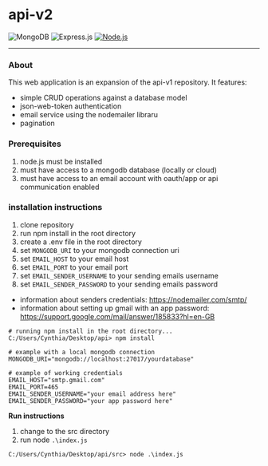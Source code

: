 # api-v2 #
![MongoDB](https://img.shields.io/badge/MongoDB-%234ea94b.svg?style=for-the-badge&logo=mongodb&logoColor=white)
![Express.js](https://img.shields.io/badge/express.js-%23404d59.svg?style=for-the-badge&logo=express&logoColor=white)
[![Node.js](https://custom-icon-badges.demolab.com/badge/-Node.js-339933?style=for-the-badge&logo=node.js&logoColor=white)](https://nodejs.org/)
<hr></hr>

### About ###
This web application is an expansion of the api-v1 repository. It features:
- simple CRUD operations against a database model
- json-web-token authentication
- email service using the nodemailer libraru
- pagination 

### Prerequisites ###
1. node.js must be installed
2. must have access to a mongodb database (locally or cloud)
3. must have access to an email account with oauth/app or api communication enabled

### installation instructions ###
1. clone repository
2. run npm install in the root directory
3. create a .env file in the root directory
4. set `MONGODB_URI` to your mongodb connection uri
5. set `EMAIL_HOST` to your email host
6. set `EMAIL_PORT` to your email port
7. set `EMAIL_SENDER_USERNAME` to your sending emails username
8. set `EMAIL_SENDER_PASSWORD` to your sending emails password

- information about senders credentials: https://nodemailer.com/smtp/
- information about setting up gmail with an app password: https://support.google.com/mail/answer/185833?hl=en-GB

```
# running npm install in the root directory...
C:/Users/Cynthia/Desktop/api> npm install
```
```
# example with a local mongodb connection
MONGODB_URI="mongodb://localhost:27017/yourdatabase"
```
```
# example of working credentials
EMAIL_HOST="smtp.gmail.com"
EMAIL_PORT=465
EMAIL_SENDER_USERNAME="your email address here"
EMAIL_SENDER_PASSWORD="your app password here"
```

**Run instructions**
1. change to the src directory
2. run node `.\index.js`

```
C:/Users/Cynthia/Desktop/api/src> node .\index.js
```
